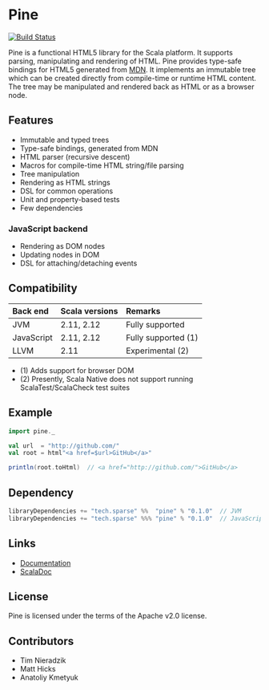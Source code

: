 # Pine
[![Build Status](https://travis-ci.org/sparsetech/pine.svg)](https://travis-ci.org/sparsetech/pine)

Pine is a functional HTML5 library for the Scala platform. It supports parsing, manipulating and rendering of HTML. Pine provides type-safe bindings for HTML5 generated from [MDN](https://developer.mozilla.org/en-US/docs/Web/HTML/Element). It implements an immutable tree which can be created directly from compile-time or runtime HTML content. The tree may be manipulated and rendered back as HTML or as a browser node.

## Features
* Immutable and typed trees
* Type-safe bindings, generated from MDN
* HTML parser (recursive descent)
* Macros for compile-time HTML string/file parsing
* Tree manipulation
* Rendering as HTML strings
* DSL for common operations
* Unit and property-based tests
* Few dependencies

### JavaScript backend
* Rendering as DOM nodes
* Updating nodes in DOM
* DSL for attaching/detaching events

## Compatibility
| Back end   | Scala versions | Remarks             |
|:-----------|:---------------|:--------------------|
| JVM        | 2.11, 2.12     | Fully supported     |
| JavaScript | 2.11, 2.12     | Fully supported (1) |
| LLVM       | 2.11           | Experimental (2)    |

* (1) Adds support for browser DOM
* (2) Presently, Scala Native does not support running ScalaTest/ScalaCheck test suites

## Example
```scala
import pine._

val url  = "http://github.com/"
val root = html"<a href=$url>GitHub</a>"

println(root.toHtml)  // <a href="http://github.com/">GitHub</a>
```

## Dependency
```scala
libraryDependencies += "tech.sparse" %%  "pine" % "0.1.0"  // JVM
libraryDependencies += "tech.sparse" %%% "pine" % "0.1.0"  // JavaScript, LLVM
```

## Links
* [Documentation](docs/)
* [ScalaDoc](https://www.javadoc.io/doc/tech.sparse/pine_2.12/)

## License
Pine is licensed under the terms of the Apache v2.0 license.

## Contributors
* Tim Nieradzik
* Matt Hicks
* Anatoliy Kmetyuk
